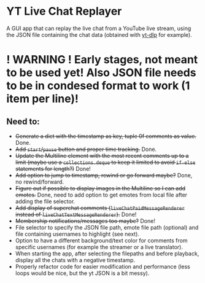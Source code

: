 # YT Live Chat Replayer
A GUI app that can replay the live chat from a YouTube live stream, using the JSON file containing the chat data (obtained with [yt-dlp](https://github.com/yt-dlp/yt-dlp) for example).

# ! WARNING ! Early stages, not meant to be used yet! Also JSON file needs to be in condesed format to work (1 item per line)!



## Need to:
- ~~Generate a dict with the timestamp as key, tuple 0f comments as value.~~ Done.
- ~~Add `start`/`pause` button and proper time tracking.~~ Done.
- ~~Update the Multiline element with the most recent comments up to a limit (maybe use a `collections.deque` to keep it limited to avoid `if-else` statements for length?)~~ Done!
- ~~Add option to jump to timestamp, rewind or go forward maybe?~~ Done, no rewind/forward.
- ~~Figure out if possible to display images in the Multiline so I can add emotes.~~ Done, need to add option to get emotes from local file after adding the file selector.
- ~~Add display of superchat comments (`liveChatPaidMessageRenderer` instead of `liveChatTextMessageRenderer`).~~ Done!
- ~~Membership notifications/messages too maybe?~~ Done!
- File selector to specify the JSON file path, emote file path (optional) and file containing usernames to highlight (see next).
- Option to have a different background/text color for comments from specific usernames (for example the streamer or a live translator).
- When starting the app, after selecting the filepaths and before playback, display all the chats with a negative timestamp.
- Properly refactor code for easier modification and performance (less loops would be nice, but the yt JSON is a bit messy).